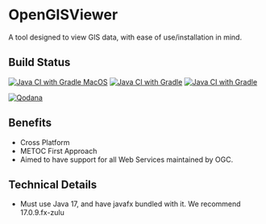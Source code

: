 # OpenGISViewer

A tool designed to view GIS data, with ease of use/installation in mind.


## Build Status
[![Java CI with Gradle MacOS](https://github.com/OpenGISViewer/OpenGISViewer/actions/workflows/gradle-build-macos.yml/badge.svg)](https://github.com/OpenGISViewer/OpenGISViewer/actions/workflows/gradle-build-macos.yml)
[![Java CI with Gradle](https://github.com/OpenGISViewer/OpenGISViewer/actions/workflows/gradle-build-ubuntu.yml/badge.svg)](https://github.com/OpenGISViewer/OpenGISViewer/actions/workflows/gradle-build-ubuntu.yml)
[![Java CI with Gradle](https://github.com/OpenGISViewer/OpenGISViewer/actions/workflows/gradle-build-windows.yml/badge.svg)](https://github.com/OpenGISViewer/OpenGISViewer/actions/workflows/gradle-build-windows.yml)

[![Qodana](https://github.com/OpenGISViewer/OpenGISViewer/actions/workflows/qodana.yml/badge.svg)](https://github.com/OpenGISViewer/OpenGISViewer/actions/workflows/qodana.yml)

## Benefits

* Cross Platform
* METOC First Approach
* Aimed to have support for all Web Services maintained by OGC. 





## Technical Details
* Must use Java 17, and have javafx bundled with it. We recommend 17.0.9.fx-zulu
